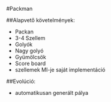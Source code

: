 #Packman

##Alapvető követelmények:

* Packan
* 3-4 Szellem
* Golyók
* Nagy golyó
* Gyümölcsök
* Score board
* szellemek MI-je saját implementáció


##Evolúció:

* automatikusan generált pálya